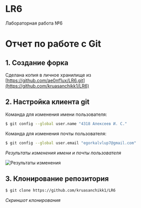 # LR6
Лабораторная работа №6
# Отчет по работе с Git

## 1. Создание форка
Сделана копия в личное хранилище из [https://github.com/ae0nf1ux/LR6.git](https://github.com/kruasanchikk1/LR6)

## 2. Настройка клиента git
Команда для изменения имени пользователя:

```bash
$ git config --global user.name "4318 Алексеев И. С."
```
Команда для изменения почты пользователя:

```bash
$ git config --global user.email "egorkalvlup7@gmail.com"
```
*Результаты изменения имени и почты пользователя*  


![Результаты изменения](![photo_1](https://github.com/user-attachments/assets/8502d03c-ff4a-47e9-abcf-2010dcfe0a12)
)

## 3. Клонирование репозитория

```bash
$ git clone https://github.com/kruasanchikk1/LR6
```
*Скриншот клонирования* 
